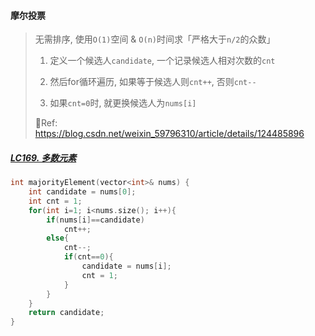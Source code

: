 #### 摩尔投票

> 无需排序, 使用`O(1)`空间 & `O(n)`时间求「严格大于`n/2`的众数」
>
> 1. 定义一个候选人`candidate`, 一个记录候选人相对次数的`cnt`
> 
> 2. 然后for循环遍历, 如果等于候选人则`cnt++`, 否则`cnt--`
> 
> 3. 如果`cnt=0`时, 就更换候选人为`nums[i]`
>
> 🔗Ref: https://blog.csdn.net/weixin_59796310/article/details/124485896


##### [LC169. 多数元素](https://leetcode.cn/problems/majority-element/)
```CPP
int majorityElement(vector<int>& nums) {
    int candidate = nums[0];
    int cnt = 1;
    for(int i=1; i<nums.size(); i++){
        if(nums[i]==candidate)
            cnt++;
        else{
            cnt--;
            if(cnt==0){
                candidate = nums[i];
                cnt = 1;
            }
        }
    }
    return candidate;
}
```